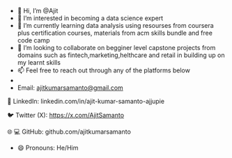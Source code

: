 - 👋 Hi, I’m @Ajit
- 👀 I’m interested in becoming a data science expert
- 🌱 I’m currently learning data analysis using resourses from coursera  plus certification courses, materials from acm skills bundle and free code camp
- 💞️ I’m looking to collaborate on begginer level capstone projects from domains such as fintech,marketing,helthcare and retail in building up on my learnt skills
- 📫 Feel free to reach out through any of the platforms below
- 
- Email: ajitkumarsamanto@gmail.com

💼 LinkedIn: linkedin.com/in/ajit-kumar-samanto-ajjupie

🐦 Twitter (X): https://x.com/AjitSamanto

🌐 
💻 GitHub: github.com/ajitkumarsamanto
- 😄 Pronouns: He/Him

<!---
Ajjupie/Ajjupie is a ✨ special ✨ repository because its `README.md` (this file) appears on your GitHub profile.
You can click the Preview link to take a look at your changes.
--->
